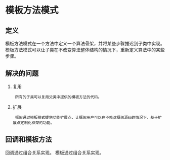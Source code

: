 # 模板方法模式

## 定义
模板方法模式在一个方法中定义一个算法骨架，并将某些步骤推迟到子类中实现。模板方法模式可以让子类在不改变算法整体结构的情况下，重新定义算法中的某些步骤。

## 解决的问题
1. 复用

        所有的子类可以复用父类中提供的模板方法的代码。
2. 扩展

        框架通过模板模式提供功能扩展点，让框架用户可以在不修改框架源码的情况下，基于扩展点定制化框架的功能。
        
## 回调和模板方法
回调通过组合关系实现。
模板通过组合关系实现。